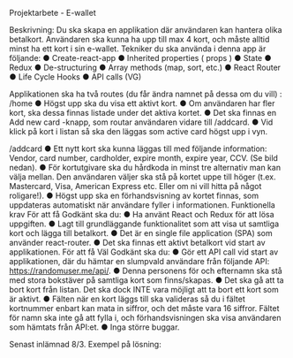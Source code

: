 Projektarbete - E-wallet

Beskrivning: Du ska skapa en applikation där användaren kan hantera olika betalkort. Användaren ska kunna ha upp till max 4 kort, och måste alltid minst ha ett kort i sin e-wallet. Tekniker du ska använda i denna app är följande:
●  Create-react-app
●  Inherited properties ( props )
●  State
●  Redux
●  De-structuring
●  Array methods (map, sort, etc.)
●  React Router
●  Life Cycle Hooks
●  API calls (VG)

Applikationen ska ha två routes (du får ändra namnet på dessa om du vill) :
/home
●  Högst upp ska du visa ett aktivt kort.
●  Om användaren har fler kort, ska dessa finnas listade under det aktiva kortet.
●  Det ska finnas en Add new card -knapp, som routar användaren vidare till /addcard.
●  Vid klick på kort i listan så ska den läggas som active card högst upp i vyn.

/addcard
●  Ett nytt kort ska kunna läggas till med följande information: Vendor, card number, cardholder, expire month, expire year, CCV. (Se bild nedan).
●  För kortutgivare ska du hårdkoda in minst tre alternativ man kan välja mellan. Den användaren väljer ska stå på kortet uppe till höger (t.ex. Mastercard, Visa, American Express etc. Eller om ni vill hitta på något roligare!).
●  Högst upp ska en förhandsvisning av kortet finnas, som uppdateras automatiskt när användare fyller i informationen.
Funktionella krav
För att få Godkänt ska du:
●  Ha använt React och Redux för att lösa uppgiften.
●  Lagt till grundläggande funktionalitet som att visa ut samtliga kort och lägga till betalkort.
●  Det är en single file application (SPA) som använder react-router.
●  Det ska finnas ett aktivt betalkort vid start av applikationen.
För att få Väl Godkänt ska du:
●  Gör ett API call vid start av applikationen, där du hämtar en slumpvald användare från följande API: https://randomuser.me/api/.
●  Denna personens för och efternamn ska stå med stora bokstäver på samtliga kort som finns/skapas.
●  Det ska gå att ta bort kort från listan. Det ska dock INTE vara möjligt att ta bort ett kort som är aktivt.
●  Fälten när en kort läggs till ska valideras så du i fältet kortnummer enbart kan mata in siffror, och det måste vara 16 siffror. Fältet för namn ska inte gå att fylla i, och förhandsvisningen ska visa användaren som hämtats från API:et.
●  Inga större buggar.

Senast inlämnad 8/3. 
 Exempel på lösning: 
